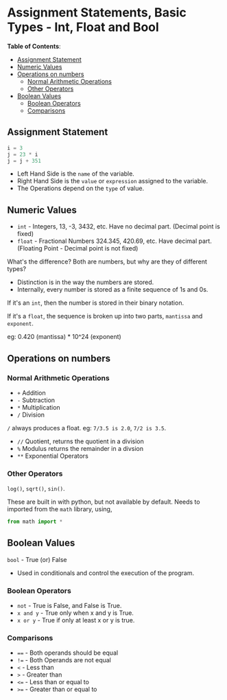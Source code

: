 # Assignment Statements, Basic Types - Int, Float and Bool

**Table of Contents**:

- [Assignment Statement](#assignment-statement)
- [Numeric Values](#numeric-values)
- [Operations on numbers](#operations-on-numbers)
  - [Normal Arithmetic Operations](#normal-arithmetic-operations)
  - [Other Operators](#other-operators)
- [Boolean Values](#boolean-values)
  - [Boolean Operators](#boolean-operators)
  - [Comparisons](#comparisons)

## Assignment Statement

```python
i = 3
j = 23 * i
j = j + 351
```

- Left Hand Side is the `name` of the variable.
- Right Hand Side is the `value` or `expression` assigned to the variable.
- The Operations depend on the `type` of value.

## Numeric Values

- `int` - Integers, 13, -3, 3432, etc. Have no decimal part. (Decimal point is fixed)
- `float` - Fractional Numbers 324.345, 420.69, etc. Have decimal part. (Floating Point - Decimal point is not fixed)

What's the difference? Both are numbers, but why are they of different types?

- Distinction is in the way the numbers are stored.
- Internally, every number is stored as a finite sequence of 1s and 0s.

If it's an `int`, then the number is stored in their binary notation.

If it's a `float`, the sequence is broken up into two parts, `mantissa` and `exponent`.

eg: 0.420 (mantissa) * 10^24 (exponent)

## Operations on numbers

### Normal Arithmetic Operations

- `+` Addition
- `-` Subtraction
- `*` Multiplication
- `/`  Division

`/`  always produces a float.
eg: `7/3.5 is 2.0`, `7/2 is 3.5`.

- `//` Quotient, returns the quotient in a division
- `%` Modulus  returns the remainder in a divsion
- `**` Exponential Operators

### Other Operators

`log()`, `sqrt()`, `sin()`.

These are built in with python, but not available by default. Needs to imported from the `math` library, using,

```python
from math import *
```

## Boolean Values

`bool` - True (or) False

- Used in conditionals and control the execution of the program.

### Boolean Operators

- `not` - True is False, and False is True.
- `x and y` - True only when x and y is True.
- `x or y` - True if only at least x or y is true.

### Comparisons

- `==` - Both operands should be equal
- `!=` - Both Operands are not equal
- `<` - Less than
- `>` - Greater than
- `<=` - Less than or equal to
- `>=` - Greater than or equal to
